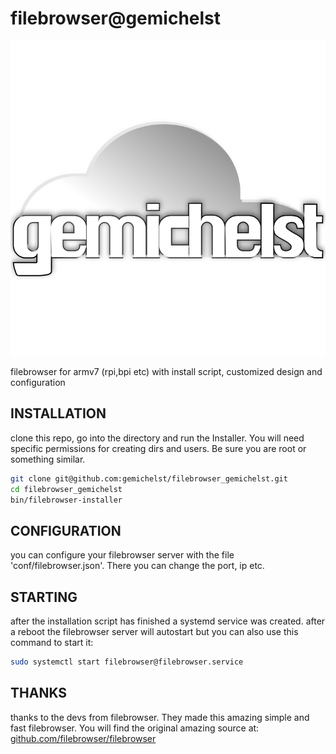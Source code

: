# filebrowser@gemichelst

![GEMICHELSTCLOUD](./assets/raw/logo-nc-gemichelst-white-new-transparent-square@0.5x.png)

filebrowser for armv7 (rpi,bpi etc) with install script, customized design and configuration

## INSTALLATION
clone this repo, go into the directory and run the Installer.
You will need specific permissions for creating dirs and users. Be sure you are root or something similar.
```bash
git clone git@github.com:gemichelst/filebrowser_gemichelst.git
cd filebrowser_gemichelst
bin/filebrowser-installer
```

## CONFIGURATION
you can configure your filebrowser server with the file 'conf/filebrowser.json'.
There you can change the port, ip etc. 

## STARTING
after the installation script has finished a systemd service was created.
after a reboot the filebrowser server will autostart but you can also use this command to start it:
```bash
sudo systemctl start filebrowser@filebrowser.service
```

## THANKS
thanks to the devs from filebrowser. They made this amazing simple and fast filebrowser.
You will find the original amazing source at: [github.com/filebrowser/filebrowser](https://github.com/filebrowser/filebrowser)
